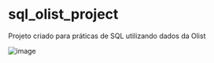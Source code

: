 # sql_olist_project

Projeto criado para práticas de SQL utilizando dados da Olist


![image](https://github.com/omaucosta/sql_olist/assets/102234703/3df5965c-1f45-4971-8418-878df3cd4fc2)
